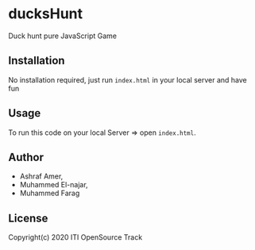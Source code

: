 # ducksHunt

Duck hunt pure JavaScript Game


## Installation

No installation required, just run `index.html` in your local server and have fun

## Usage

To run this code on your local Server => open `index.html`.


## Author

* Ashraf Amer,
* Muhammed El-najar,
* Muhammed Farag

## License

Copyright(c) 2020 ITI OpenSource Track
